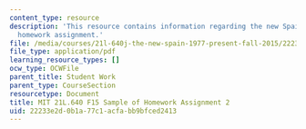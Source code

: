 ```yaml
---
content_type: resource
description: 'This resource contains information regarding the new Spain: Sample of
  homework assignment.'
file: /media/courses/21l-640j-the-new-spain-1977-present-fall-2015/22233e2d0b1a77c1acfabb9bfced2413_MIT21L_640JF15_HW2.pdf
file_type: application/pdf
learning_resource_types: []
ocw_type: OCWFile
parent_title: Student Work
parent_type: CourseSection
resourcetype: Document
title: MIT 21L.640 F15 Sample of Homework Assignment 2
uid: 22233e2d-0b1a-77c1-acfa-bb9bfced2413
---
```

